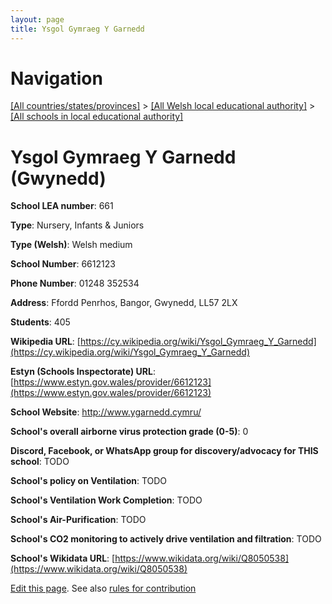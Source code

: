 ```yaml
---
layout: page
title: Ysgol Gymraeg Y Garnedd
---
```

# Navigation

[[All countries/states/provinces]](../../..) > [[All Welsh local educational authority]](../..) > [[All schools in local educational authority]](..)

# Ysgol Gymraeg Y Garnedd (Gwynedd)

**School LEA number**: 661

**Type**: Nursery, Infants & Juniors

**Type (Welsh)**: Welsh medium

**School Number**: 6612123

**Phone Number**: 01248 352534

**Address**: Ffordd Penrhos, Bangor, Gwynedd, LL57 2LX

**Students**: 405

**Wikipedia URL**: [https://cy.wikipedia.org/wiki/Ysgol_Gymraeg_Y_Garnedd](https://cy.wikipedia.org/wiki/Ysgol_Gymraeg_Y_Garnedd)

**Estyn (Schools Inspectorate) URL**: [https://www.estyn.gov.wales/provider/6612123](https://www.estyn.gov.wales/provider/6612123)

**School Website**: http://www.ygarnedd.cymru/

**School's overall airborne virus protection grade (0-5)**: 0

**Discord, Facebook, or WhatsApp group for discovery/advocacy for THIS school**: TODO

**School's policy on Ventilation**: TODO

**School's Ventilation Work Completion**: TODO

**School's Air-Purification**: TODO

**School's CO2 monitoring to actively drive ventilation and filtration**: TODO

**School's Wikidata URL**: [https://www.wikidata.org/wiki/Q8050538](https://www.wikidata.org/wiki/Q8050538)




[Edit this page](https://github.com/ventilate-schools/Wales/edit/prif/./Gwynedd/Ysgol_Gymraeg_Y_Garnedd.md). See also [rules for contribution](../../../contribution-rules/)